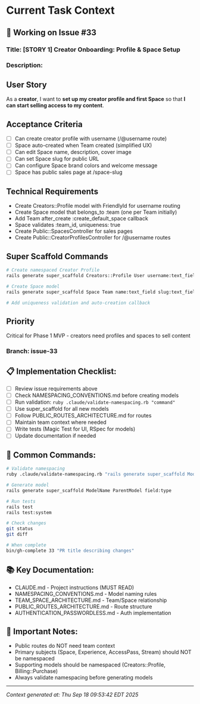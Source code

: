 # Current Task Context

## 🎯 Working on Issue #33

### Title: [STORY 1] Creator Onboarding: Profile & Space Setup

### Description:
## User Story
As a **creator**, I want to **set up my creator profile and first Space** so that **I can start selling access to my content**.

## Acceptance Criteria
- [ ] Can create creator profile with username (/@username route)
- [ ] Space auto-created when Team created (simplified UX)
- [ ] Can edit Space name, description, cover image
- [ ] Can set Space slug for public URL
- [ ] Can configure Space brand colors and welcome message
- [ ] Space has public sales page at /space-slug

## Technical Requirements
- Create Creators::Profile model with FriendlyId for username routing
- Create Space model that belongs_to :team (one per Team initially)
- Add Team after_create :create_default_space callback
- Space validates :team_id, uniqueness: true
- Create Public::SpacesController for sales pages
- Create Public::CreatorProfilesController for /@username routes

## Super Scaffold Commands
```bash
# Create namespaced Creator Profile
rails generate super_scaffold Creators::Profile User username:text_field bio:text_area avatar_url:text_field

# Create Space model
rails generate super_scaffold Space Team name:text_field slug:text_field description:trix_editor brand_color:color_field cover_image_url:text_field

# Add uniqueness validation and auto-creation callback
```

## Priority
Critical for Phase 1 MVP - creators need profiles and spaces to sell content

### Branch: issue-33

## 📋 Implementation Checklist:
- [ ] Review issue requirements above
- [ ] Check NAMESPACING_CONVENTIONS.md before creating models
- [ ] Run validation: `ruby .claude/validate-namespacing.rb "command"`
- [ ] Use super_scaffold for all new models
- [ ] Follow PUBLIC_ROUTES_ARCHITECTURE.md for routes
- [ ] Maintain team context where needed
- [ ] Write tests (Magic Test for UI, RSpec for models)
- [ ] Update documentation if needed

## 🔧 Common Commands:
```bash
# Validate namespacing
ruby .claude/validate-namespacing.rb "rails generate super_scaffold ModelName"

# Generate model
rails generate super_scaffold ModelName ParentModel field:type

# Run tests
rails test
rails test:system

# Check changes
git status
git diff

# When complete
bin/gh-complete 33 "PR title describing changes"
```

## 📚 Key Documentation:
- CLAUDE.md - Project instructions (MUST READ)
- NAMESPACING_CONVENTIONS.md - Model naming rules
- TEAM_SPACE_ARCHITECTURE.md - Team/Space relationship
- PUBLIC_ROUTES_ARCHITECTURE.md - Route structure
- AUTHENTICATION_PASSWORDLESS.md - Auth implementation

## 🚨 Important Notes:
- Public routes do NOT need team context
- Primary subjects (Space, Experience, AccessPass, Stream) should NOT be namespaced
- Supporting models should be namespaced (Creators::Profile, Billing::Purchase)
- Always validate namespacing before generating models

---
*Context generated at: Thu Sep 18 09:53:42 EDT 2025*
